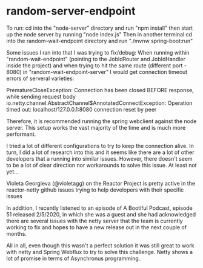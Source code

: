 # random-server-endpoint

To run:
cd into the "node-server" directory and run "npm install"
then start up the node server by running "node index.js" 
Then in another terminal cd into the random-wait-endpoint directory and run "./mvnw spring-boot:run"

Some issues I ran into that I was trying to fix/debug:
When running within "random-wait-endpoint" (pointing to the JobIdRouter and JobIdHandler inside the project) and when trying to hit the same route (different port - 8080) in "random-wait-endpoint-server" I would get connection timeout errors of serveral varieties: 

PrematureCloseException: Connection has been closed BEFORE response, while sending request body
io.netty.channel.AbstractChannel$AnnotatedConnectException: Operation timed out: localhost/127.0.0.1:8080
connection reset by peer

Therefore, it is recommended running the spring webclient against the node server. This setup works the vast majority of the time and is much more performant. 

I tried a lot of different configurations to try to keep the connection alive. In turn, I did a lot of research into this and it seems like there are a lot of other developers that a running into similar issues. However, there doesn't seem to be a lot of clear direction nor workarounds to solve this issue. At least not yet... 

Violeta Georgieva (@violetagg) on the Reactor Project is pretty active in the reactor-netty github issues trying to help developers with their specific issues

In addition, I recently listened to an episode of A Bootiful Podcast, episode 51 released 2/5/2020, in which she was a guest and she had acknowledged there are several issues with the netty server that the team is currently working to fix and hopes to have a new release out in the next couple of months.

All in all, even though this wasn't a perfect solution it was still great to work with netty and Spring Webflux to try to solve this challenge. Netty shows a lot of promise in terms of Asynchronus programming.
